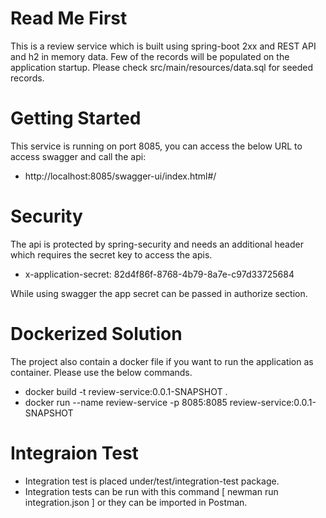 # Read Me First
This is a review service which is built using spring-boot 2xx and REST API and h2 in memory data. Few of the records
will be populated on the application startup. Please check src/main/resources/data.sql for seeded records.

# Getting Started
This service is running on port 8085, you can access the below URL to access swagger and call the api:
* http://localhost:8085/swagger-ui/index.html#/

# Security

The api is protected by spring-security and needs an additional header which requires the secret key to access the apis.

* x-application-secret: 82d4f86f-8768-4b79-8a7e-c97d33725684

While using swagger the app secret can be passed in authorize section.

# Dockerized Solution

The project also contain a docker file if you want to run the application as container. Please use the below commands.

* docker build  -t review-service:0.0.1-SNAPSHOT .
* docker run --name review-service -p 8085:8085 review-service:0.0.1-SNAPSHOT


# Integraion Test
* Integration test is placed under/test/integration-test package.
* Integration tests can be run with this command [ newman run integration.json ] or they can be imported in Postman.